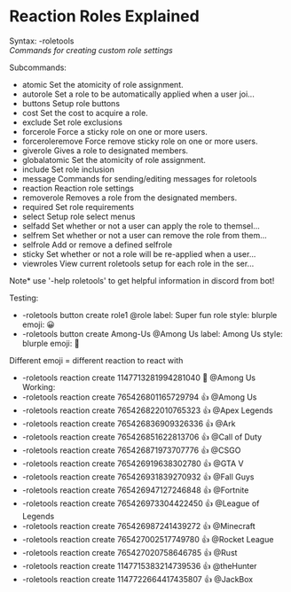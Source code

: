# Reaction Roles Explained

Syntax: -roletools
</br>
*Commands for creating custom role settings*

Subcommands:
* atomic Set the atomicity of role assignment.
* autorole Set a role to be automatically applied when a user joi...
* buttons Setup role buttons
* cost Set the cost to acquire a role.
* exclude Set role exclusions
* forcerole Force a sticky role on one or more users.
* forceroleremove Force remove sticky role on one or more users.
* giverole Gives a role to designated members.
* globalatomic Set the atomicity of role assignment.
* include Set role inclusion
* message Commands for sending/editing messages for roletools
* reaction Reaction role settings
* removerole Removes a role from the designated members.
* required Set role requirements
* select Setup role select menus
* selfadd Set whether or not a user can apply the role to themsel...
* selfrem Set whether or not a user can remove the role from them...
* selfrole Add or remove a defined selfrole
* sticky Set whether or not a role will be re-applied when a user...
* viewroles View current roletools setup for each role in the ser...

<p> Note* use '-help roletools' to get helpful information in discord from bot! </p>

Testing:
* -roletools button create role1 @role label: Super fun role style: blurple emoji: 😀
* -roletools button create Among-Us @Among Us  label: Among Us style: blurple emoji: :ghost:

Different emoji = different reaction to react with
* -roletools reaction create 1147713281994281040 :ghost: @Among Us
Working:
* -roletools reaction create 765426801165729794 :thumbsup: @Among Us
* -roletools reaction create 765426822010765323 :thumbsup: @Apex Legends
* -roletools reaction create 765426836909326336 :thumbsup: @Ark
* -roletools reaction create 765426851622813706 :thumbsup: @Call of Duty
* -roletools reaction create 765426871973707776 :thumbsup: @CSGO
* -roletools reaction create 765426919638302780 :thumbsup: @GTA V
* -roletools reaction create 765426931839270932 :thumbsup: @Fall Guys
* -roletools reaction create 765426947127246848 :thumbsup: @Fortnite
* -roletools reaction create 765426973304422450 :thumbsup: @League of Legends
* -roletools reaction create 765426987241439272 :thumbsup: @Minecraft
* -roletools reaction create 765427002517749780 :thumbsup: @Rocket League
* -roletools reaction create 765427020758646785 :thumbsup: @Rust
* -roletools reaction create 1147715383214739536 :thumbsup: @theHunter
* -roletools reaction create 1147722664417435807 :thumbsup: @JackBox